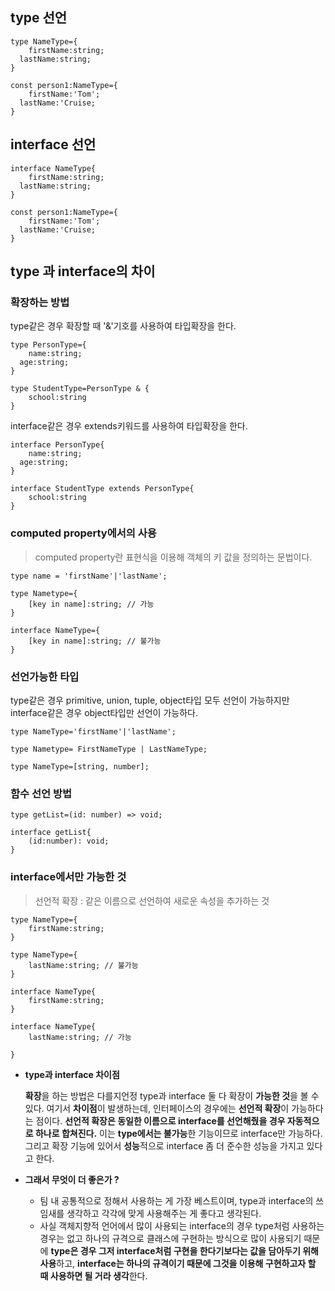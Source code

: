 ## type 선언

```
type NameType={
	firstName:string;
  lastName:string;
}

const person1:NameType={
	firstName:'Tom';
  lastName:'Cruise;
}
```

## interface 선언

```
interface NameType{
	firstName:string;
  lastName:string;
}

const person1:NameType={
	firstName:'Tom';
  lastName:'Cruise;
}
```

## type 과 interface의 차이

### 확장하는 방법

type같은 경우 확장할 때 '&'기호를 사용하여 타입확장을 한다.

```
type PersonType={
	name:string;
  age:string;
}

type StudentType=PersonType & {
	school:string
}
```

interface같은 경우 extends키워드를 사용하여 타입확장을 한다.

```
interface PersonType{
	name:string;
  age:string;
}

interface StudentType extends PersonType{
	school:string
}

```

### computed property에서의 사용

> computed property란 표현식을 이용해 객체의 키 값을 정의하는 문법이다.
> 

```
type name = 'firstName'|'lastName';

type Nametype={
	[key in name]:string; // 가능
}

interface NameType={
	[key in name]:string; // 불가능
}

```

### 선언가능한 타입

type같은 경우 primitive, union, tuple, object타입 모두 선언이 가능하지만 interface같은 경우 object타입만 선언이 가능하다.

```
type NameType='firstName'|'lastName';

type Nametype= FirstNameType | LastNameType;

type NameType=[string, number];

```

### 함수 선언 방법

```
type getList=(id: number) => void;

interface getList{
	(id:number): void;
}
```

### interface에서만 가능한 것

> 선언적 확장 : 같은 이름으로 선언하여 새로운 속성을 추가하는 것
> 

```
type NameType={
	firstName:string;
}

type NameType={
	lastName:string; // 불가능
}

interface NameType{
	firstName:string;
}

interface NameType{
	lastName:string; // 가능

}
```

- **type과 interface 차이점**
    
    **확장**을 하는 방법은 다를지언정 type과 interface 둘 다 확장이 **가능한 것**을 볼 수 있다.
    여기서 **차이점**이 발생하는데, 인터페이스의 경우에는 **선언적 확장**이 가능하다는 점이다.
    **선언적 확장은 동일한 이름으로 interface를 선언해줬을 경우 자동적으로 하나로 합쳐진다.**
    이는 **type에서는 불가능**한 기능이므로 interface만 가능하다.
    그리고 확장 기능에 있어서 **성능**적으로 interface 좀 더 준수한 성능을 가지고 있다고 한다.
    
- **그래서 무엇이 더 좋은가 ?**
    - 팀 내 공통적으로 정해서 사용하는 게 가장 베스트이며, type과 interface의 쓰임새를 생각하고 각각에 맞게 사용해주는 게 좋다고 생각된다.
    - 사실 객체지향적 언어에서 많이 사용되는 interface의 경우 type처럼 사용하는 경우는 없고 하나의 규격으로 클래스에 구현하는 방식으로 많이 사용되기 때문에 **type은 경우 그저 interface처럼 구현을 한다기보다는 값을 담아두기 위해 사용**하고, **interface는 하나의 규격이기 때문에 그것을 이용해 구현하고자 할 때 사용하면 될 거라 생각**한다.
